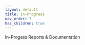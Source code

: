 ```yaml
---
layout: default
title: In-Progress
nav_order: 7
has_children: true
---
```


In-Progess Reports & Documentation
